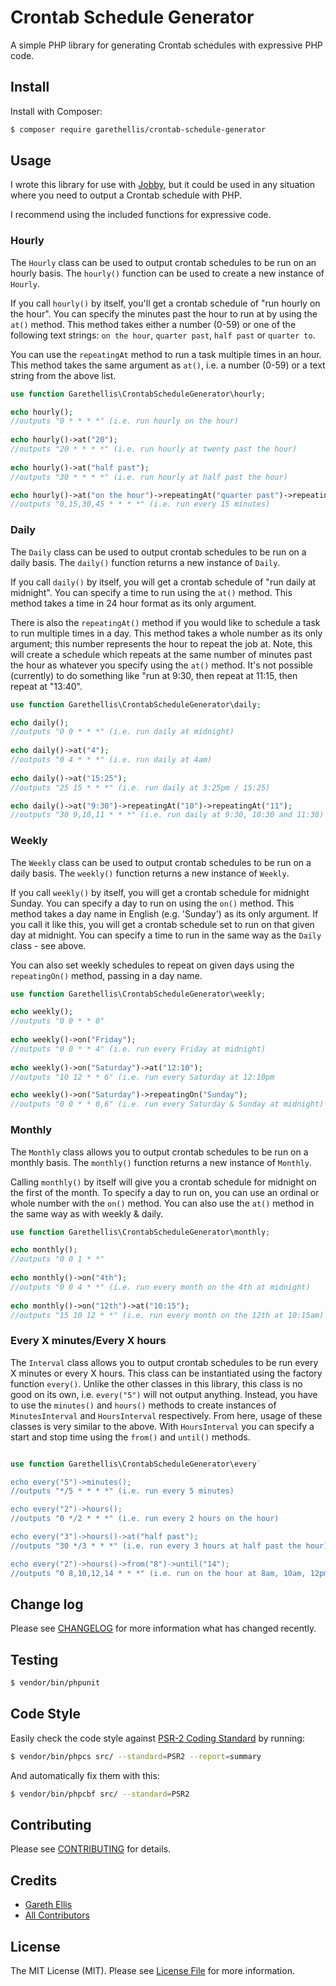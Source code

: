 # Crontab Schedule Generator

A simple PHP library for generating Crontab schedules with expressive PHP code.

## Install

Install with Composer:

``` bash
$ composer require garethellis/crontab-schedule-generator
```

## Usage

I wrote this library for use with [Jobby][link-jobby], but it could be used in any situation where you need to output
a Crontab schedule with PHP.

I recommend using the included functions for expressive code.

### Hourly

The `Hourly` class can be used to output crontab schedules to be run on an hourly basis. The `hourly()` function
can be used to create a new instance of `Hourly`.

If you call `hourly()` by itself, you'll get a crontab schedule of "run hourly on the hour". You can specify
 the minutes past the hour to run at by using the `at()` method. This method takes either a number (0-59) or
 one of the following text strings: `on the hour`, `quarter past`, `half past` or `quarter to`.
 
 You can use the `repeatingAt` method to run a task multiple times in an hour. This method takes the same 
 argument as `at()`, i.e. a number (0-59) or a text string from the above list.
 
 ``` php
 use function Garethellis\CrontabScheduleGenerator\hourly;
 
 echo hourly();
 //outputs "0 * * * *" (i.e. run hourly on the hour)   
    
 echo hourly()->at("20");
 //outputs "20 * * * *" (i.e. run hourly at twenty past the hour)   
    
 echo hourly()->at("half past");
 //outputs "30 * * * *" (i.e. run hourly at half past the hour)
 
 echo hourly()->at("on the hour")->repeatingAt("quarter past")->repeatingAt("half past")->repeatingAt("quarter to");
 //outputs "0,15,30,45 * * * *" (i.e. run every 15 minutes)
 ```

### Daily

The `Daily` class can be used to output crontab schedules to be run on a daily basis. The `daily()` function
returns a new instance of `Daily`.

If you call `daily()` by itself, you will get a crontab schedule of "run daily at midnight". You can specify
a time to run using the `at()` method. This method takes a time in 24 hour format as its only argument.

There is also the `repeatingAt()` method if you would like to schedule a task to run multiple times in a day. This 
method takes a whole number as its only argument; this number represents the hour to repeat the job at. Note, 
this will create a schedule which repeats at the same number of minutes past the hour as whatever you specify using
 the `at()` method. It's not possible (currently) to do something like "run at 9:30, then repeat at 11:15, then repeat at "13:40". 

``` php
use function Garethellis\CrontabScheduleGenerator\daily;

echo daily();
//outputs "0 0 * * *" (i.e. run daily at midnight)   
   
echo daily()->at("4");
//outputs "0 4 * * *" (i.e. run daily at 4am)   
   
echo daily()->at("15:25");
//outputs "25 15 * * *" (i.e. run daily at 3:25pm / 15:25)

echo daily()->at("9:30")->repeatingAt("10")->repeatingAt("11");
//outputs "30 9,10,11 * * *" (i.e. run daily at 9:30, 10:30 and 11:30)
```

### Weekly

The `Weekly` class can be used to output crontab schedules to be run on a daily basis. The `weekly()` function
returns a new instance of `Weekly`.

If you call `weekly()` by itself, you will get a crontab schedule for midnight Sunday. You can specify
a day to run on using the `on()` method. This method takes a day name in English (e.g. 'Sunday') as its only argument.
If you call it like this, you will get a crontab schedule set to run on that given day at midnight. You can specify a time
to run in the same way as the `Daily` class - see above.

You can also set weekly schedules to repeat on given days using the `repeatingOn()` method, passing in a day name.

``` php
use function Garethellis\CrontabScheduleGenerator\weekly;

echo weekly();
//outputs "0 0 * * 0"   
   
echo weekly()->on("Friday");
//outputs "0 0 * * 4" (i.e. run every Friday at midnight)   
   
echo weekly()->on("Saturday")->at("12:10");
//outputs "10 12 * * 6" (i.e. run every Saturday at 12:10pm

echo weekly()->on("Saturday")->repeatingOn("Sunday");
//outputs "0 0 * * 0,6" (i.e. run every Saturday & Sunday at midnight)
```

### Monthly

The `Monthly` class allows you to output crontab schedules to be run on a monthly basis. The `monthly()` function returns
a new instance of `Monthly`.

Calling `monthly()` by itself will give you a crontab schedule for midnight on the first of the month. To specify a day to run on,
you can use an ordinal or whole number with the `on()` method. You can also use the `at()` method in the same way as with
 weekly & daily.
 
``` php
use function Garethellis\CrontabScheduleGenerator\monthly;

echo monthly();
//outputs "0 0 1 * *"   
   
echo monthly()->on("4th");
//outputs "0 0 4 * *" (i.e. run every month on the 4th at midnight)   
   
echo monthly()->on("12th")->at("10:15");
//outputs "15 10 12 * *" (i.e. run every month on the 12th at 10:15am)
```
 
 
### Every X minutes/Every X hours

The `Interval` class allows you to output crontab schedules to be run every X minutes or every X hours. This class can be instantiated
using the factory function `every()`. Unlike the other classes in this
library, this class is no good on its own, i.e. `every("5")` will not output anything. Instead, you have to use the `minutes()` and `hours()`
methods to create instances of `MinutesInterval` and `HoursInterval` respectively. From here, usage of these classes is very similar
to the above. With `HoursInterval` you can specify a start and stop time using the `from()` and `until()` methods.

```php

use function Garethellis\CrontabScheduleGenerator\every`

echo every("5")->minutes();
//outputs "*/5 * * * *" (i.e. run every 5 minutes)

echo every("2")->hours();
//outputs "0 */2 * * *" (i.e. run every 2 hours on the hour)

echo every("3")->hours()->at("half past");
//outputs "30 */3 * * *" (i.e. run every 3 hours at half past the hour)

echo every("2")->hours()->from("8")->until("14");
//outputs "0 8,10,12,14 * * *" (i.e. run on the hour at 8am, 10am, 12pm and 2pm)

```

## Change log

Please see [CHANGELOG](CHANGELOG.md) for more information what has changed recently.

## Testing

``` bash
$ vendor/bin/phpunit
```

## Code Style

Easily check the code style against [PSR-2 Coding Standard](https://github.com/php-fig/fig-standards/blob/master/accepted/PSR-2-coding-style-guide.md) by running:

``` bash
$ vendor/bin/phpcs src/ --standard=PSR2 --report=summary
```

And automatically fix them with this:

``` bash
$ vendor/bin/phpcbf src/ --standard=PSR2
```

## Contributing

Please see [CONTRIBUTING](CONTRIBUTING.md) for details.


## Credits

- [Gareth Ellis][link-author]
- [All Contributors][link-contributors]

## License

The MIT License (MIT). Please see [License File](LICENSE.md) for more information.

[link-downloads]: https://packagist.org/packages/garethellis/crontab-schedule-generator
[link-author]: https://github.com/garethellis36
[link-contributors]: ../../contributors
[link-jobby]: https://github.com/jobbyphp/jobby